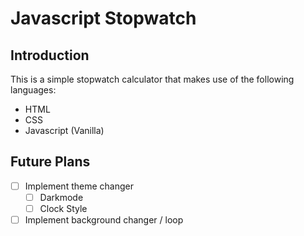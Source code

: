 # Javascript Stopwatch

## Introduction
This is a simple stopwatch calculator that makes use of the following languages:
* HTML
* CSS
* Javascript (Vanilla)

## Future Plans
- [ ] Implement theme changer
  - [ ] Darkmode
  - [ ] Clock Style
- [ ] Implement background changer / loop
